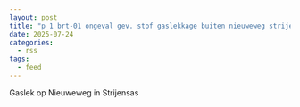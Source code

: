 ```yaml
---
layout: post
title: "p 1 brt-01 ongeval gev. stof gaslekkage buiten nieuweweg strijensas 189491 185931"
date: 2025-07-24
categories: 
  - rss
tags: 
  - feed
---
```


Gaslek op Nieuweweg in Strijensas
